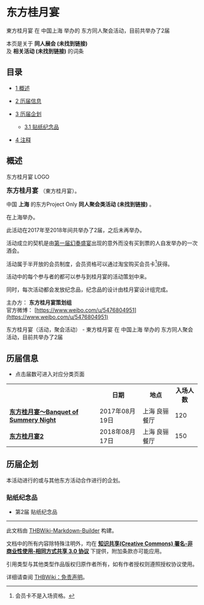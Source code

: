 # 东方桂月宴

<!-- source html: G:\repos\THBWiki-Markdown-Builder\THBWikiMarkdown\Temp\main\5\59\ns0%3A%E4%B8%9C%E6%96%B9%E6%A1%82%E6%9C%88%E5%AE%B4.html -->

東方桂月宴 在 中国上海 举办的  东方同人聚会活动，目前共举办了2届

本页是关于 **同人展会 (未找到链接)**   
及 **相关活动 (未找到链接)** 的词条
## 目录

- [1 概述](#概述)
- [2 历届信息](#历届信息)
- [3 历届企划](#历届企划)

  - [3.1 贴纸纪念品](#贴纸纪念品)



- [4 注释](#注释)




## 概述
[](./文件-东方桂月宴LOGO.jpg.md)  [](./文件-东方桂月宴LOGO.jpg.md)东方桂月宴 LOGO
  
<big> **东方桂月宴** </big>（東方桂月宴）。  
  
  
  
  
中国 **上海** 的东方Project Only **同人聚会类活动 (未找到链接)** 。  
  
在上海举办。  
  
  
此活动在2017年至2018年间共举办了2届，之后未再举办。  
  
活动成立的契机是由[第一届幻奏盛宴](./幻奏盛宴·幻想交响音乐会.md)出现的意外而没有买到票的人自发举办的一次酒会。  

  
  
活动属于半开放的会员制度，会员资格可以通过淘宝购买会员卡[^cite_note-1]获得。  

活动中的每个参与者的都可以参与到桂月宴的活动策划中来。  

  
  

同时，每次活动都会发放纪念品，纪念品的设计由桂月宴设计组完成。  
  
  
  
  
  
  
主办方： **东方桂月宴策划组**   
官方微博： [https://www.weibo.com/u/5476804951](https://www.weibo.com/u/5476804951)   
  
东方桂月宴（活动，聚会活动） - 東方桂月宴 在 中国上海 举办的  东方同人聚会活动，目前共举办了2届
## 历届信息
- 点击届数可进入对应分类页面


<table>
<tbody><tr><th> </th><th>日期</th><th>地点</th><th>入场人数</th></tr>
<tr><td id="1"><b><a href="/展会作品列表?e=%E4%B8%9C%E6%96%B9%E6%A1%82%E6%9C%88%E5%AE%B4%231">东方桂月宴～Banquet of Summery Night</a></b></td><td id="ev-1">2017年08月19日</td><td>上海 良骊餐厅</td><td>120</td></tr>
<tr><td id="2"><b><a href="/展会作品列表?e=%E4%B8%9C%E6%96%B9%E6%A1%82%E6%9C%88%E5%AE%B4%232">东方桂月宴2</a></b></td><td id="ev-2">2018年08月17日</td><td>上海 良骊餐厅</td><td>150</td></tr>
</tbody></table>



## 历届企划
  
本活动进行的或与其他东方活动合作进行的企划。
  

### 贴纸纪念品
- [](./文件-东方桂月宴2纪念品.jpg.md)第2届 贴纸纪念品


[^cite_note-1]: 会员卡不是入场资格。

  
  






---

此文档由 [THBWiki-Markdown-Builder](https://github.com/Delsin-Yu/THBWiki-Markdown-Builder) 构建。

文档中的所有内容除特殊注明外，均在 [**知识共享(Creative Commons) 署名-非商业性使用-相同方式共享 3.0 协议**](https://creativecommons.org/licenses/by-sa/3.0/deed.zh-hans) 下提供，附加条款亦可能应用。

引用类型与其他类型作品版权归原作者所有，如有作者授权则遵照授权协议使用。

详细请查阅 [THBWiki：免责声明](https://thbwiki.cc/THBWiki:%E5%85%8D%E8%B4%A3%E5%A3%B0%E6%98%8E)。

